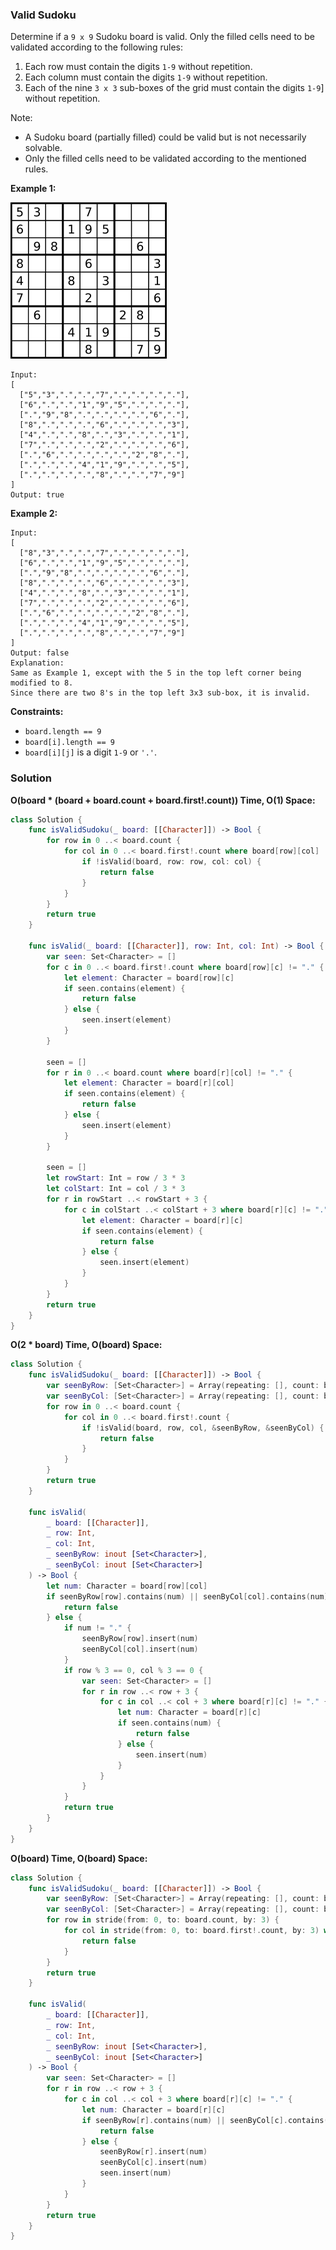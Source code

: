 
### Valid Sudoku

Determine if a `9 x 9` Sudoku board is valid. Only the filled cells need to be validated according to the following rules:

1. Each row must contain the digits `1-9` without repetition.
2. Each column must contain the digits `1-9` without repetition.
3. Each of the nine `3 x 3` sub-boxes of the grid must contain the digits `1-9`] without repetition.

Note:
* A Sudoku board (partially filled) could be valid but is not necessarily solvable.
* Only the filled cells need to be validated according to the mentioned rules.

__Example 1:__

![question_36.png](../images/question_36.png)
```
Input:
[
  ["5","3",".",".","7",".",".",".","."],
  ["6",".",".","1","9","5",".",".","."],
  [".","9","8",".",".",".",".","6","."],
  ["8",".",".",".","6",".",".",".","3"],
  ["4",".",".","8",".","3",".",".","1"],
  ["7",".",".",".","2",".",".",".","6"],
  [".","6",".",".",".",".","2","8","."],
  [".",".",".","4","1","9",".",".","5"],
  [".",".",".",".","8",".",".","7","9"]
]
Output: true
```
__Example 2:__
```
Input:
[
  ["8","3",".",".","7",".",".",".","."],
  ["6",".",".","1","9","5",".",".","."],
  [".","9","8",".",".",".",".","6","."],
  ["8",".",".",".","6",".",".",".","3"],
  ["4",".",".","8",".","3",".",".","1"],
  ["7",".",".",".","2",".",".",".","6"],
  [".","6",".",".",".",".","2","8","."],
  [".",".",".","4","1","9",".",".","5"],
  [".",".",".",".","8",".",".","7","9"]
]
Output: false
Explanation: 
Same as Example 1, except with the 5 in the top left corner being modified to 8. 
Since there are two 8's in the top left 3x3 sub-box, it is invalid.
```

__Constraints:__
* `board.length == 9`
* `board[i].length == 9`
* `board[i][j]` is a digit `1-9` or `'.'`.

### Solution
__O(board * (board + board.count + board.first!.count)) Time, O(1) Space:__
```Swift
class Solution {
    func isValidSudoku(_ board: [[Character]]) -> Bool {
        for row in 0 ..< board.count {
            for col in 0 ..< board.first!.count where board[row][col] != "." {
                if !isValid(board, row: row, col: col) {
                    return false
                }
            }
        }
        return true
    }

    func isValid(_ board: [[Character]], row: Int, col: Int) -> Bool {
        var seen: Set<Character> = []
        for c in 0 ..< board.first!.count where board[row][c] != "." {
            let element: Character = board[row][c]
            if seen.contains(element) {
                return false
            } else {
                seen.insert(element)
            }
        }
        
        seen = []
        for r in 0 ..< board.count where board[r][col] != "." {
            let element: Character = board[r][col]
            if seen.contains(element) {
                return false
            } else {
                seen.insert(element)
            }
        }

        seen = []
        let rowStart: Int = row / 3 * 3
        let colStart: Int = col / 3 * 3
        for r in rowStart ..< rowStart + 3 {
            for c in colStart ..< colStart + 3 where board[r][c] != "." {
                let element: Character = board[r][c]
                if seen.contains(element) {
                    return false
                } else {
                    seen.insert(element)
                }
            }
        }
        return true
    }
}
```
__O(2 * board) Time, O(board) Space:__
```Swift
class Solution {
    func isValidSudoku(_ board: [[Character]]) -> Bool {
        var seenByRow: [Set<Character>] = Array(repeating: [], count: board.count)
        var seenByCol: [Set<Character>] = Array(repeating: [], count: board.first!.count)
        for row in 0 ..< board.count {
            for col in 0 ..< board.first!.count {
                if !isValid(board, row, col, &seenByRow, &seenByCol) {
                    return false
                }
            }
        }
        return true
    }

    func isValid(
        _ board: [[Character]], 
        _ row: Int, 
        _ col: Int, 
        _ seenByRow: inout [Set<Character>], 
        _ seenByCol: inout [Set<Character>]
    ) -> Bool {
        let num: Character = board[row][col]
        if seenByRow[row].contains(num) || seenByCol[col].contains(num) {
            return false
        } else {
            if num != "." {
                seenByRow[row].insert(num)
                seenByCol[col].insert(num)
            }
            if row % 3 == 0, col % 3 == 0 {
                var seen: Set<Character> = []
                for r in row ..< row + 3 {
                    for c in col ..< col + 3 where board[r][c] != "." {
                        let num: Character = board[r][c]
                        if seen.contains(num) {
                            return false
                        } else {
                            seen.insert(num)
                        }
                    }
                }
            }
            return true
        }   
    }
}
```
__O(board) Time, O(board) Space:__
```Swift
class Solution {
    func isValidSudoku(_ board: [[Character]]) -> Bool {
        var seenByRow: [Set<Character>] = Array(repeating: [], count: board.count)
        var seenByCol: [Set<Character>] = Array(repeating: [], count: board.first!.count)
        for row in stride(from: 0, to: board.count, by: 3) {
            for col in stride(from: 0, to: board.first!.count, by: 3) where !isValid(board, row, col, &seenByRow, &seenByCol) {
                return false
            }
        }
        return true
    }

    func isValid(
        _ board: [[Character]], 
        _ row: Int, 
        _ col: Int, 
        _ seenByRow: inout [Set<Character>], 
        _ seenByCol: inout [Set<Character>]
    ) -> Bool {
        var seen: Set<Character> = []
        for r in row ..< row + 3 {
            for c in col ..< col + 3 where board[r][c] != "." {
                let num: Character = board[r][c]
                if seenByRow[r].contains(num) || seenByCol[c].contains(num) || seen.contains(num) {
                    return false
                } else {
                    seenByRow[r].insert(num)
                    seenByCol[c].insert(num)
                    seen.insert(num)
                }
            }
        }
        return true
    }
}
```